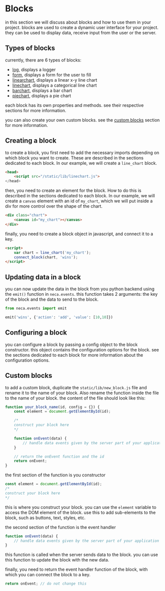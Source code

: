 # Blocks
in this section we will discuss about blocks and how to use them in your project. blocks are used to create a dynamic user interface for your project. they can be used to display data, receive input from the user or the server. 

## Types of blocks
currently, there are 6 types of blocks:
- [log](log.md), displays a logger
- [form](form.md), displays a form for the user to fill
- [linearchart](linear_chart.md), displays a linear x-y line chart
- [linechart](line_chart.md), displays a categorical line chart
- [barchart](bar_chart.md), displays a bar chart
- [piechart](pie_chart.md), displays a pie chart


each block has its own properties and methods. see their respective sections for more information.

you can also create your own custom blocks. see the [custom blocks](#custom-blocks) section for more information.

## Creating a block
to create a block, you first need to add the necessary imports depending on which block you want to create. These are described in the sections dedicated to each block. In our example, we will create a `line_chart` block.
```html
<head>
    <script src="/static/lib/linechart.js">
</head>
```

then, you need to create an element for the block. How to do this is described in the sections dedicated to each block. In our example, we will create a `canvas` element with an id of `my_chart`, which we will put inside a div for more control over the shape of the chart.
```html
<div class="chart">
    <canvas id="my_chart"></canvas>
</div>
```

finally, you need to create a block object in javascript, and connect it to a key.
```html
<script>
    var chart = line_chart('my_chart');
    connect_block(chart, 'wins');
</script>
```

## Updating data in a block
you can now update the data in the block from you python backend using the `emit()` function in `neca.events`. this function takes 2 arguments: the key of the block and the data to send to the block.
```python
from neca.events import emit

emit('wins', {'action': 'add', 'value': [10,10]})
```

## Configuring a block
you can configure a block by passing a config object to the block constructor. this object contains the configuration options for the block. see the sections dedicated to each block for more information about the configuration options.

## Custom blocks
to add a custom block, duplicate the `static/lib/new_block.js` file and rename it to the name of your block. Also rename the function inside the file to the name of your block. the content of the file should look like this:
```js
function your_block_name(id, config = {}) {
    const element = document.getElementById(id);

    /*
    construct your block here
    */

    function onEvent(data) {
        // handle data events given by the server part of your application
    }

    // return the onEvent function and the id
    return onEvent;
}
```

the first section of the function is you constructor
```js	
const element = document.getElementById(id);
/*
construct your block here
*/
```
this is where you construct your block. you can use the `element` variable to access the DOM element of the block. use this to add sub-elements to the block, such as buttons, text, styles, etc.

the second section of the function is the event handler
```js
function onEvent(data) {
    // handle data events given by the server part of your application
}
```
this function is called when the server sends data to the block. you can use this function to update the block with the new data.

finally, you need to return the event handler function of the block, with which you can connect the block to a key.
```js
return onEvent; // do not change this
```